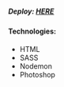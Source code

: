<h5><b>Deploy: <a href='https://nicolas-prtenjaca-challenge-naiades.vercel.app/' target='_blank'>HERE</a></b></h5>

<h4>Technologies:</h4>
<ul>
  <li>HTML</li>
  <li>SASS</li>
  <li>Nodemon</li>
  <li>Photoshop</li>
</ul>
